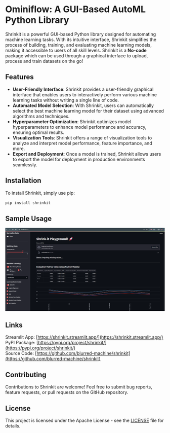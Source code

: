 # Ominiflow: A GUI-Based AutoML Python Library

Shrinkit is a powerful GUI-based Python library designed for automating machine learning tasks. With its intuitive interface, Shrinkit simplifies the process of building, training, and evaluating machine learning models, making it accessible to users of all skill levels. Shrinkit is a <b>No-code</b> package which can be used through a graphical interface to upload, process and train datasets on the go!

## Features
- **User-Friendly Interface**: Shrinkit provides a user-friendly graphical interface that enables users to interactively perform various machine learning tasks without writing a single line of code.
- **Automated Model Selection**: With Shrinkit, users can automatically select the best machine learning model for their dataset using advanced algorithms and techniques.
- **Hyperparameter Optimization**: Shrinkit optimizes model hyperparameters to enhance model performance and accuracy, ensuring optimal results.
- **Visualization Tools**: Shrinkit offers a range of visualization tools to analyze and interpret model performance, feature importance, and more.
- **Export and Deployment**: Once a model is trained, Shrinkit allows users to export the model for deployment in production environments seamlessly.

## Installation
To install Shrinkit, simply use pip:

```bash
pip install shrinkit
```

## Sample Usage
![Sample Training Usage](/graphics/sample_training.png)

## Links
Streamlit App: [https://shrinkit.streamlit.app/](https://shrinkit.streamlit.app/)</br>
PyPI Package: [https://pypi.org/project/shrinkit/](https://pypi.org/project/shrinkit/)</br>
Source Code: [https://github.com/blurred-machine/shrinkit](https://github.com/blurred-machine/shrinkit)</br>

## Contributing
Contributions to Shrinkit are welcome! Feel free to submit bug reports, feature requests, or pull requests on the GitHub repository.

## License
This project is licensed under the Apache License - see the [LICENSE](/LICENSE) file for details.
